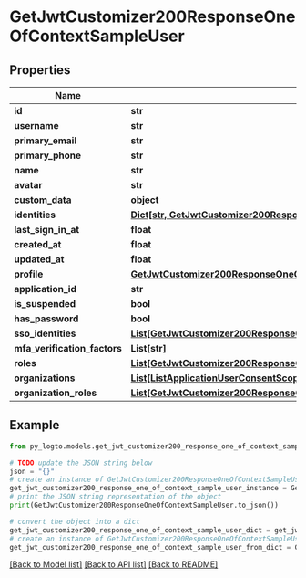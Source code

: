 # GetJwtCustomizer200ResponseOneOfContextSampleUser


## Properties

Name | Type | Description | Notes
------------ | ------------- | ------------- | -------------
**id** | **str** |  | [optional] 
**username** | **str** |  | [optional] 
**primary_email** | **str** |  | [optional] 
**primary_phone** | **str** |  | [optional] 
**name** | **str** |  | [optional] 
**avatar** | **str** |  | [optional] 
**custom_data** | **object** | arbitrary | [optional] 
**identities** | [**Dict[str, GetJwtCustomizer200ResponseOneOfContextSampleUserIdentitiesValue]**](GetJwtCustomizer200ResponseOneOfContextSampleUserIdentitiesValue.md) |  | [optional] 
**last_sign_in_at** | **float** |  | [optional] 
**created_at** | **float** |  | [optional] 
**updated_at** | **float** |  | [optional] 
**profile** | [**GetJwtCustomizer200ResponseOneOfContextSampleUserProfile**](GetJwtCustomizer200ResponseOneOfContextSampleUserProfile.md) |  | [optional] 
**application_id** | **str** |  | [optional] 
**is_suspended** | **bool** |  | [optional] 
**has_password** | **bool** |  | [optional] 
**sso_identities** | [**List[GetJwtCustomizer200ResponseOneOfContextSampleUserSsoIdentitiesInner]**](GetJwtCustomizer200ResponseOneOfContextSampleUserSsoIdentitiesInner.md) |  | [optional] 
**mfa_verification_factors** | **List[str]** |  | [optional] 
**roles** | [**List[GetJwtCustomizer200ResponseOneOfContextSampleUserRolesInner]**](GetJwtCustomizer200ResponseOneOfContextSampleUserRolesInner.md) |  | [optional] 
**organizations** | [**List[ListApplicationUserConsentScopes200ResponseOrganizationScopesInner]**](ListApplicationUserConsentScopes200ResponseOrganizationScopesInner.md) |  | [optional] 
**organization_roles** | [**List[GetJwtCustomizer200ResponseOneOfContextSampleUserOrganizationRolesInner]**](GetJwtCustomizer200ResponseOneOfContextSampleUserOrganizationRolesInner.md) |  | [optional] 

## Example

```python
from py_logto.models.get_jwt_customizer200_response_one_of_context_sample_user import GetJwtCustomizer200ResponseOneOfContextSampleUser

# TODO update the JSON string below
json = "{}"
# create an instance of GetJwtCustomizer200ResponseOneOfContextSampleUser from a JSON string
get_jwt_customizer200_response_one_of_context_sample_user_instance = GetJwtCustomizer200ResponseOneOfContextSampleUser.from_json(json)
# print the JSON string representation of the object
print(GetJwtCustomizer200ResponseOneOfContextSampleUser.to_json())

# convert the object into a dict
get_jwt_customizer200_response_one_of_context_sample_user_dict = get_jwt_customizer200_response_one_of_context_sample_user_instance.to_dict()
# create an instance of GetJwtCustomizer200ResponseOneOfContextSampleUser from a dict
get_jwt_customizer200_response_one_of_context_sample_user_from_dict = GetJwtCustomizer200ResponseOneOfContextSampleUser.from_dict(get_jwt_customizer200_response_one_of_context_sample_user_dict)
```
[[Back to Model list]](../README.md#documentation-for-models) [[Back to API list]](../README.md#documentation-for-api-endpoints) [[Back to README]](../README.md)


